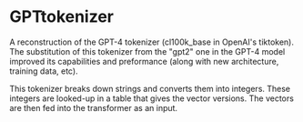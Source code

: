 # GPTtokenizer
A reconstruction of  the GPT-4 tokenizer (cl100k_base in OpenAI's tiktoken).
The substitution of this tokenizer from the "gpt2" one in the GPT-4 model improved its capabilities and preformance (along with new architecture, training data, etc).

This tokenizer breaks down strings and converts them into integers. These integers are looked-up in a table that gives the vector versions. The vectors are then fed into the transformer as an input.
